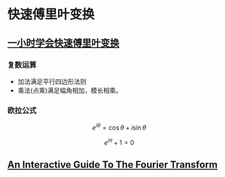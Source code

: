 # 快速傅里叶变换

## [一小时学会快速傅里叶变换](https://zhuanlan.zhihu.com/p/31584464)

### 复数运算

* 加法满足平行四边形法则
* 乘法(点乘)满足幅角相加，模长相乘。

### 欧拉公式

$$
e^{i\theta}=\cos\theta+i\sin\theta
$$

$$
e^{i\pi}+1=0
$$

## [An Interactive Guide To The Fourier Transform](https://betterexplained.com/articles/an-interactive-guide-to-the-fourier-transform/)
